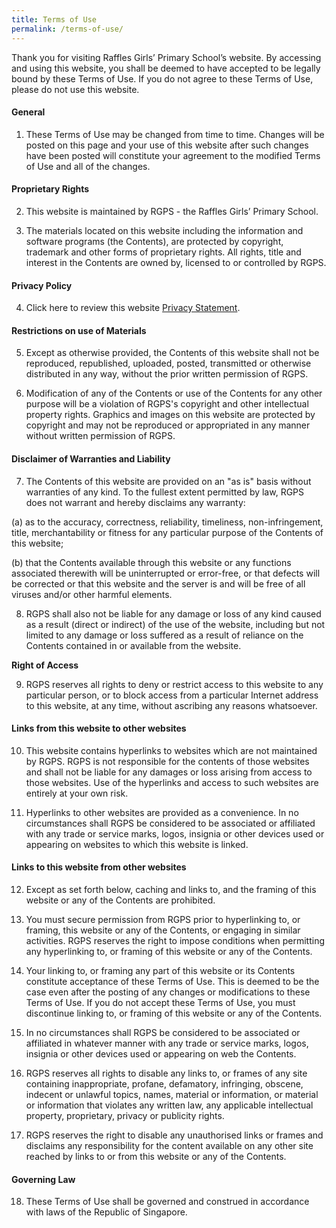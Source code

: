 ```yaml
---
title: Terms of Use
permalink: /terms-of-use/
---
```

Thank you for visiting Raffles Girls’ Primary School’s website. By accessing and using this website, you shall be deemed to have accepted to be legally bound by these Terms of Use. If you do not agree to these Terms of Use, please do not use this website.

#### **General**

1. These Terms of Use may be changed from time to time. Changes will be posted on this page and your use of this website after such changes have been posted will constitute your agreement to the modified Terms of Use and all of the changes.

#### **Proprietary Rights**

2. This website is maintained by RGPS - the Raffles Girls’ Primary School.

3. The materials located on this website including the information and software programs (the Contents), are protected by copyright, trademark and other forms of proprietary rights. All rights, title and interest in the Contents are owned by, licensed to or controlled by RGPS.

#### **Privacy Policy**

4. Click here to review this website [Privacy Statement](https://www.gov.sg/privacy-statement).

#### **Restrictions on use of Materials**

5. Except as otherwise provided, the Contents of this website shall not be reproduced, republished, uploaded, posted, transmitted or otherwise distributed in any way, without the prior written permission of RGPS.

6. Modification of any of the Contents or use of the Contents for any other purpose will be a violation of RGPS's copyright and other intellectual property rights. Graphics and images on this website are protected by copyright and may not be reproduced or appropriated in any manner without written permission of RGPS.

#### **Disclaimer of Warranties and Liability**

7. The Contents of this website are provided on an "as is" basis without warranties of any kind. To the fullest extent permitted by law, RGPS does not warrant and hereby disclaims any warranty:

(a) as to the accuracy, correctness, reliability, timeliness, non-infringement, title, merchantability or fitness for any particular purpose of the Contents of this website;

(b) that the Contents available through this website or any functions associated therewith will be uninterrupted or error-free, or that defects will be corrected or that this website and the server is and will be free of all viruses and/or other harmful elements.

8. RGPS shall also not be liable for any damage or loss of any kind caused as a result (direct or indirect) of the use of the website, including but not limited to any damage or loss suffered as a result of reliance on the Contents contained in or available from the website.

**Right of Access**

9. RGPS reserves all rights to deny or restrict access to this website to any particular person, or to block access from a particular Internet address to this website, at any time, without ascribing any reasons whatsoever.

#### **Links from this website to other websites**

10. This website contains hyperlinks to websites which are not maintained by RGPS. RGPS is not responsible for the contents of those websites and shall not be liable for any damages or loss arising from access to those websites. Use of the hyperlinks and access to such websites are entirely at your own risk.

11. Hyperlinks to other websites are provided as a convenience. In no circumstances shall RGPS be considered to be associated or affiliated with any trade or service marks, logos, insignia or other devices used or appearing on websites to which this website is linked.

#### **Links to this website from other websites**

12. Except as set forth below, caching and links to, and the framing of this website or any of the Contents are prohibited.

13. You must secure permission from RGPS prior to hyperlinking to, or framing, this website or any of the Contents, or engaging in similar activities. RGPS reserves the right to impose conditions when permitting any hyperlinking to, or framing of this website or any of the Contents.

14. Your linking to, or framing any part of this website or its Contents constitute acceptance of these Terms of Use. This is deemed to be the case even after the posting of any changes or modifications to these Terms of Use. If you do not accept these Terms of Use, you must discontinue linking to, or framing of this website or any of the Contents.

15. In no circumstances shall RGPS be considered to be associated or affiliated in whatever manner with any trade or service marks, logos, insignia or other devices used or appearing on web the Contents.

16. RGPS reserves all rights to disable any links to, or frames of any site containing inappropriate, profane, defamatory, infringing, obscene, indecent or unlawful topics, names, material or information, or material or information that violates any written law, any applicable intellectual property, proprietary, privacy or publicity rights.

17. RGPS reserves the right to disable any unauthorised links or frames and disclaims any responsibility for the content available on any other site reached by links to or from this website or any of the Contents.

#### **Governing Law**

18. These Terms of Use shall be governed and construed in accordance with laws of the Republic of Singapore.

